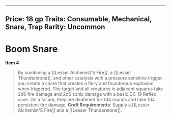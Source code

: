 
---
Price: 18 gp
Traits: Consumable, Mechanical, Snare, Trap
Rarity: Uncommon
---

# Boom Snare

**Item 4**

> By combining a [[Lesser Alchemist'S Fire]], a [[Lesser Thunderstone]], and other catalysts with a pressure sensitive trigger, you create a snare that creates a fiery and thunderous explosion when triggered. The target and all creatures in adjacent squares take 2d6 fire damage and 2d6 sonic damage with a basic DC 19 Reflex save. On a failure, they are deafened for 1d4 rounds and take 1d4 persistent fire damage.
**Craft Requirements**: Supply a [[Lesser Alchemist'S Fire]] and a [[Lesser Thunderstone]].
